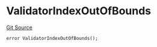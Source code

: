 # ValidatorIndexOutOfBounds

[Git Source](https://github.com/Eoracle/target-contracts/blob/88beedd8b816225fb92696d7d314b9def6318a7e/src/interfaces/Errors.sol)

```solidity
error ValidatorIndexOutOfBounds();
```
